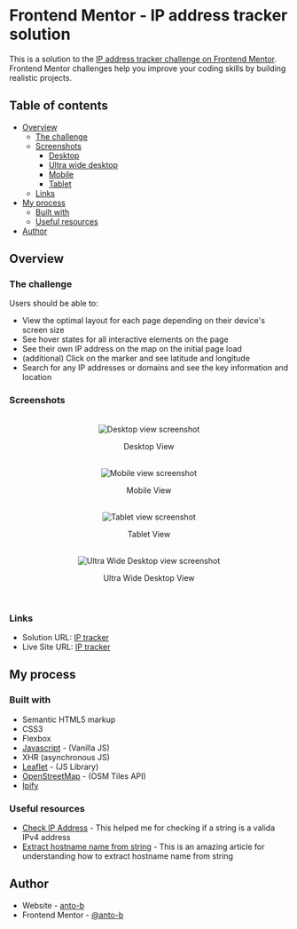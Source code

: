 # Frontend Mentor - IP address tracker solution

This is a solution to the [IP address tracker challenge on Frontend Mentor](https://www.frontendmentor.io/challenges/ip-address-tracker-I8-0yYAH0). Frontend Mentor challenges help you improve your coding skills by building realistic projects. 

## Table of contents

- [Overview](#overview)
  - [The challenge](#the-challenge)
  - [Screenshots](#screenshot)    
    - [Desktop](#desktop)    
    - [Ultra wide desktop](#ultra-wide-desktop)    
    - [Mobile](#mobile)      
    - [Tablet](#tablet)    
  - [Links](#links)
- [My process](#my-process)
  - [Built with](#built-with)
  - [Useful resources](#useful-resources)
- [Author](#author)


## Overview

### The challenge

Users should be able to:

- View the optimal layout for each page depending on their device's screen size
- See hover states for all interactive elements on the page
- See their own IP address on the map on the initial page load
- (additional) Click on the marker and see latitude and longitude
- Search for any IP addresses or domains and see the key information and location

### Screenshots

<br>

<div align="center">
    <img src="https://user-images.githubusercontent.com/100710168/179496738-f0b75a54-92bd-465c-8630-772674495de7.png" alt="Desktop view screenshot">
    <p>Desktop View</p>
</div>

<br>

<div align="center">
    <img src="https://user-images.githubusercontent.com/100710168/179496889-75469724-eb29-4a82-af89-f7a738f06cd4.png" alt="Mobile view screenshot">
    <p>Mobile View</p>
</div>

<br>

<div align="center">
    <img src="https://user-images.githubusercontent.com/100710168/179497004-5043e5f7-1105-4b01-951f-8dd592de6193.png" alt="Tablet view screenshot">
    <p>Tablet View</p>
</div>

<br>

<div align="center">
    <img src="https://user-images.githubusercontent.com/100710168/179497059-6c995269-a820-456d-8010-3f98c870b747.png" alt="Ultra Wide Desktop view screenshot">
    <p>Ultra Wide Desktop View</p>
</div>

<br>

### Links

- Solution URL: [IP tracker](https://github.com/anto-b/fm-public-projects/tree/main/ip-address-tracker-master)
- Live Site URL: [IP tracker](https://anto-b.github.io/fm-public-projects/ip-address-tracker-master/)

## My process

### Built with

- Semantic HTML5 markup
- CSS3
- Flexbox
- [Javascript](https://www.javascript.com/) - (Vanilla JS)
- XHR (asynchronous JS)
- [Leaflet](https://leafletjs.com/) - (JS Library)
- [OpenStreetMap](https://wiki.openstreetmap.org/wiki/API) - (OSM Tiles API)
- [Ipify](https://www.ipify.org/)

### Useful resources

- [Check IP Address](https://melvingeorge.me/blog/check-if-string-is-valid-ip-address-javascript) - This helped me for checking if a string is a valida IPv4 address
- [Extract hostname name from string](https://stackoverflow.com/questions/8498592/extract-hostname-name-from-string) - This is an amazing article for understanding how to extract hostname name from string

## Author

- Website - [anto-b](https://github.com/anto-b)
- Frontend Mentor - [@anto-b](https://www.frontendmentor.io/profile/anto-b)
